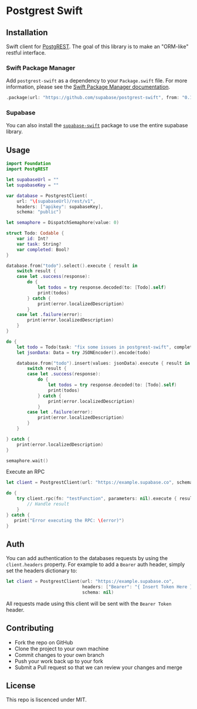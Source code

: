 # Postgrest Swift

## Installation

Swift client for [PostgREST](https://postgrest.org). The goal of this library is to make an "ORM-like" restful interface.

### Swift Package Manager

Add `postgrest-swift` as a dependency to your `Package.swift` file. For more information, please see the [Swift Package Manager documentation](https://github.com/apple/swift-package-manager/tree/master/Documentation).

```swift
.package(url: "https://github.com/supabase/postgrest-swift", from: "0.1.0")
```

### Supabase

You can also install the [ `supabase-swift`](https://github.com/supabase/supabase-swift) package to use the entire supabase library.

## Usage

```swift
import Foundation
import PostgREST

let supabaseUrl = ""
let supabaseKey = ""

var database = PostgrestClient(
    url: "\(supabaseUrl)/rest/v1",
    headers: ["apikey": supabaseKey],
    schema: "public")

let semaphore = DispatchSemaphore(value: 0)

struct Todo: Codable {
    var id: Int?
    var task: String?
    var completed: Bool?
}

database.from("todo").select().execute { result in
    switch result {
    case let .success(response):
        do {
            let todos = try response.decoded(to: [Todo].self)
            print(todos)
        } catch {
            print(error.localizedDescription)
        }
    case let .failure(error):
        print(error.localizedDescription)
    }
}

do {
    let todo = Todo(task: "fix some issues in postgrest-swift", completed: true)
    let jsonData: Data = try JSONEncoder().encode(todo)

    database.from("todo").insert(values: jsonData).execute { result in
        switch result {
        case let .success(response):
            do {
                let todos = try response.decoded(to: [Todo].self)
                print(todos)
            } catch {
                print(error.localizedDescription)
            }
        case let .failure(error):
            print(error.localizedDescription)
        }
    }

} catch {
    print(error.localizedDescription)
}

semaphore.wait()
```

Execute an RPC

```swift
let client = PostgrestClient(url: "https://example.supabase.co", schema: nil)

do {
    try client.rpc(fn: "testFunction", parameters: nil).execute { result in
        // Handle result
    }
} catch {
   print("Error executing the RPC: \(error)")
}
```

## Auth

You can add authentication to the databases requests by using the `client.headers` property. For example to add a `Bearer` auth header, simply set the headers dictionary to:

```swift
let client = PostgrestClient(url: "https://example.supabase.co",
                             headers: ["Bearer": "{ Insert Token Here }"]
                             schema: nil)
```

All requests made using this client will be sent with the `Bearer Token` header.

## Contributing

-   Fork the repo on GitHub
-   Clone the project to your own machine
-   Commit changes to your own branch
-   Push your work back up to your fork
-   Submit a Pull request so that we can review your changes and merge

## License

This repo is liscenced under MIT.
